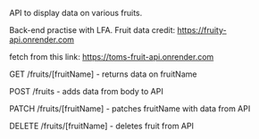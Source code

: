 API to display data on various fruits.

Back-end practise with LFA.
Fruit data credit: https://fruity-api.onrender.com

fetch from this link:
https://toms-fruit-api.onrender.com

GET /fruits/[fruitName] - returns data on fruitName

POST /fruits - adds data from body to API

PATCH /fruits/[fruitName] - patches fruitName with data from API

DELETE /fruits/[fruitName] - deletes fruit from API
